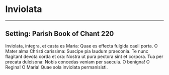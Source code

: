 # Inviolata

***

## Setting: Parish Book of Chant 220

Inviolata, integra, et casta es Maria:
Quae es effecta fulgida caeli porta.
O Mater alma Christi carissima: 
Suscipe pia laudum praeconia.
Te nunc flagitant devota corda et ora:
Nostra ut pura pectora sint et corpora.
Tua per precata dulcisona:
Nobis concedas veniam per saecula.
O benigna! O Regina! O Maria!
Quae sola inviolata permanisisti.